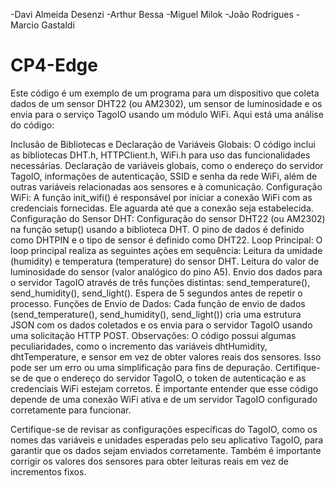 -Davi Almeida Desenzi
-Arthur Bessa
-Miguel Milok
-João Rodrigues
-Marcio Gastaldi

# CP4-Edge

Este código é um exemplo de um programa para um dispositivo que coleta dados de um sensor DHT22 (ou AM2302), um sensor de luminosidade e os envia para o serviço TagoIO usando um módulo WiFi. Aqui está uma análise do código:

Inclusão de Bibliotecas e Declaração de Variáveis Globais:
O código inclui as bibliotecas DHT.h, HTTPClient.h, WiFi.h para uso das funcionalidades necessárias.
Declaração de variáveis globais, como o endereço do servidor TagoIO, informações de autenticação, SSID e senha da rede WiFi, além de outras variáveis relacionadas aos sensores e à comunicação.
Configuração WiFi:
A função init_wifi() é responsável por iniciar a conexão WiFi com as credenciais fornecidas. Ele aguarda até que a conexão seja estabelecida.
Configuração do Sensor DHT:
Configuração do sensor DHT22 (ou AM2302) na função setup() usando a biblioteca DHT. O pino de dados é definido como DHTPIN e o tipo de sensor é definido como DHT22.
Loop Principal:
O loop principal realiza as seguintes ações em sequência:
Leitura da umidade (humidity) e temperatura (temperature) do sensor DHT.
Leitura do valor de luminosidade do sensor (valor analógico do pino A5).
Envio dos dados para o servidor TagoIO através de três funções distintas: send_temperature(), send_humidity(), send_light().
Espera de 5 segundos antes de repetir o processo.
Funções de Envio de Dados:
Cada função de envio de dados (send_temperature(), send_humidity(), send_light()) cria uma estrutura JSON com os dados coletados e os envia para o servidor TagoIO usando uma solicitação HTTP POST.
Observações:
O código possui algumas peculiaridades, como o incremento das variáveis dhtHumidity, dhtTemperature, e sensor em vez de obter valores reais dos sensores. Isso pode ser um erro ou uma simplificação para fins de depuração.
Certifique-se de que o endereço do servidor TagoIO, o token de autenticação e as credenciais WiFi estejam corretos.
É importante entender que esse código depende de uma conexão WiFi ativa e de um servidor TagoIO configurado corretamente para funcionar.

Certifique-se de revisar as configurações específicas do TagoIO, como os nomes das variáveis e unidades esperadas pelo seu aplicativo TagoIO, para garantir que os dados sejam enviados corretamente. Também é importante corrigir os valores dos sensores para obter leituras reais em vez de incrementos fixos.
